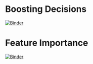# Boosting Decisions

[![Binder](https://mybinder.org/badge_logo.svg)](https://mybinder.org/v2/gh/TheRealJavioli/ml-physics-notebooks/HEAD?labpath=boosting_decisions%2Fboosting_decisions.ipynb)

# Feature Importance

[![Binder](https://mybinder.org/badge_logo.svg)](https://mybinder.org/v2/gh/TheRealJavioli/ml-physics-notebooks/HEAD?labpath=boosting_decisions%2Ffeature_importance.ipynb)
